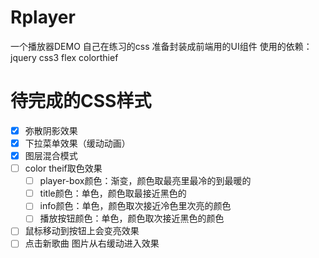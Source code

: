 # Rplayer
一个播放器DEMO 自己在练习的css 准备封装成前端用的UI组件
使用的依赖：jquery css3 flex colorthief

# 待完成的CSS样式

- [x] 弥散阴影效果
- [x] 下拉菜单效果（缓动动画）
- [x] 图层混合模式
- [ ] color theif取色效果
  - [ ] player-box颜色：渐变，颜色取最亮里最冷的到最暖的
  - [ ] title颜色：单色，颜色取最接近黑色的
  - [ ] info颜色：单色，颜色取次接近冷色里次亮的颜色
  - [ ] 播放按钮颜色：单色，颜色取次接近黑色的颜色
- [ ] 鼠标移动到按钮上会变亮效果
- [ ] 点击新歌曲 图片从右缓动进入效果
